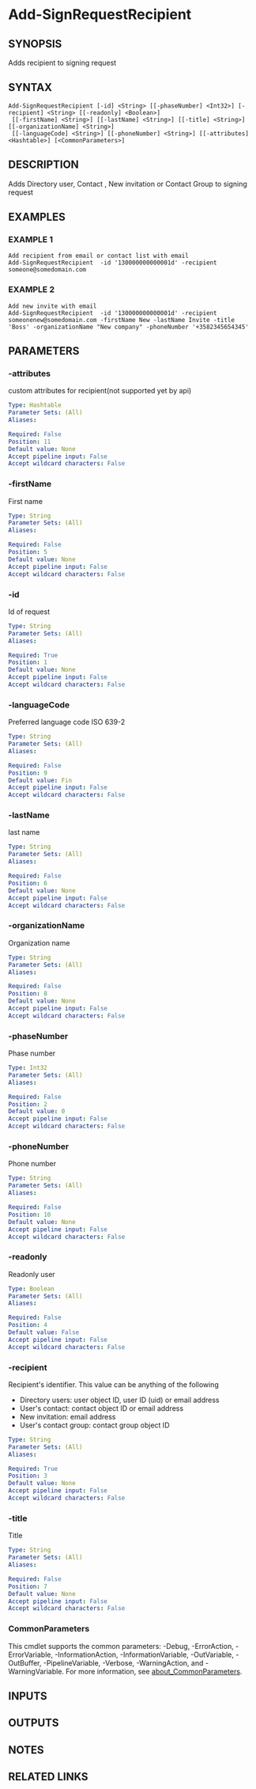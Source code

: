 ﻿---
external help file: SarakeSignPS-help.xml
Module Name: SarakeSignPS
online version:
schema: 2.0.0
---

# Add-SignRequestRecipient

## SYNOPSIS
Adds recipient to signing request

## SYNTAX

```
Add-SignRequestRecipient [-id] <String> [[-phaseNumber] <Int32>] [-recipient] <String> [[-readonly] <Boolean>]
 [[-firstName] <String>] [[-lastName] <String>] [[-title] <String>] [[-organizationName] <String>]
 [[-languageCode] <String>] [[-phoneNumber] <String>] [[-attributes] <Hashtable>] [<CommonParameters>]
```

## DESCRIPTION
Adds Directory user, Contact , New invitation or Contact Group to signing request

## EXAMPLES

### EXAMPLE 1
```
Add recipient from email or contact list with email
Add-SignRequestRecipient  -id '130000000000001d' -recipient someone@somedomain.com
```

### EXAMPLE 2
```
Add new invite with email
Add-SignRequestRecipient  -id '130000000000001d' -recipient someonenew@somedomain.com -firstName New -lastName Invite -title 'Boss' -organizationName "New company" -phoneNumber '+3582345654345'
```

## PARAMETERS

### -attributes
custom attributes for recipient(not supported yet by api)

```yaml
Type: Hashtable
Parameter Sets: (All)
Aliases:

Required: False
Position: 11
Default value: None
Accept pipeline input: False
Accept wildcard characters: False
```

### -firstName
First name

```yaml
Type: String
Parameter Sets: (All)
Aliases:

Required: False
Position: 5
Default value: None
Accept pipeline input: False
Accept wildcard characters: False
```

### -id
Id of request

```yaml
Type: String
Parameter Sets: (All)
Aliases:

Required: True
Position: 1
Default value: None
Accept pipeline input: False
Accept wildcard characters: False
```

### -languageCode
Preferred language code ISO 639-2

```yaml
Type: String
Parameter Sets: (All)
Aliases:

Required: False
Position: 9
Default value: Fin
Accept pipeline input: False
Accept wildcard characters: False
```

### -lastName
last name

```yaml
Type: String
Parameter Sets: (All)
Aliases:

Required: False
Position: 6
Default value: None
Accept pipeline input: False
Accept wildcard characters: False
```

### -organizationName
Organization name

```yaml
Type: String
Parameter Sets: (All)
Aliases:

Required: False
Position: 8
Default value: None
Accept pipeline input: False
Accept wildcard characters: False
```

### -phaseNumber
Phase number

```yaml
Type: Int32
Parameter Sets: (All)
Aliases:

Required: False
Position: 2
Default value: 0
Accept pipeline input: False
Accept wildcard characters: False
```

### -phoneNumber
Phone number

```yaml
Type: String
Parameter Sets: (All)
Aliases:

Required: False
Position: 10
Default value: None
Accept pipeline input: False
Accept wildcard characters: False
```

### -readonly
Readonly user

```yaml
Type: Boolean
Parameter Sets: (All)
Aliases:

Required: False
Position: 4
Default value: False
Accept pipeline input: False
Accept wildcard characters: False
```

### -recipient
Recipient's identifier.
This value can be anything of the following
- Directory users: user object ID, user ID (uid) or email address
- User's contact: contact object ID or email address
- New invitation: email address
- User's contact group: contact group object ID

```yaml
Type: String
Parameter Sets: (All)
Aliases:

Required: True
Position: 3
Default value: None
Accept pipeline input: False
Accept wildcard characters: False
```

### -title
Title

```yaml
Type: String
Parameter Sets: (All)
Aliases:

Required: False
Position: 7
Default value: None
Accept pipeline input: False
Accept wildcard characters: False
```

### CommonParameters
This cmdlet supports the common parameters: -Debug, -ErrorAction, -ErrorVariable, -InformationAction, -InformationVariable, -OutVariable, -OutBuffer, -PipelineVariable, -Verbose, -WarningAction, and -WarningVariable. For more information, see [about_CommonParameters](http://go.microsoft.com/fwlink/?LinkID=113216).

## INPUTS

## OUTPUTS

## NOTES

## RELATED LINKS
